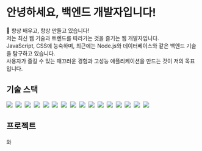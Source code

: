 <h1>안녕하세요, 백엔드 개발자입니다!</h1>
<p>
   🌱 항상 배우고, 항상 만들고 있습니다!<br> 저는 최신 웹 기술과 트렌드를 따라가는 것을 즐기는 웹 개발자입니다.<br> JavaScript, CSS에 능숙하며, 
   최근에는 Node.js와 데이터베이스와 같은 백엔드 기술을 탐구하고 있습니다.<br>
   사용자가 즐길 수 있는 매끄러운 경험과 고성능 애플리케이션을 만드는 것이 저의 목표입니다.

</p>
 
<h2>기술 스택</h2>
<p>
    <img src="https://img.shields.io/badge/Java-007396?style=flat-square&logo=Java&logoColor=white"/>&nbsp
    <img src="https://img.shields.io/badge/Spring-6DB33F?style=flat-square&logo=Spring&logoColor=white"/>&nbsp
    <img src="https://img.shields.io/badge/HTML5-E34F26?style=flat-square&logo=HTML5&logoColor=white"/>&nbsp
    <img src="https://img.shields.io/badge/CSS3-1572B6?style=flat-square&logo=CSS3&logoColor=white"/>&nbsp
    <img src="https://img.shields.io/badge/JavaScript-F7DF1E?style=flat-square&logo=JavaScript&logoColor=white"/>&nbsp
    <img src="https://img.shields.io/badge/jQuery-0769AD?style=flat-square&logo=jQuery&logoColor=white"/>&nbsp
    <img src="https://img.shields.io/badge/Node.js-339933?style=flat-square&logo=Node.js&logoColor=white"/>&nbsp
    <img src="https://img.shields.io/badge/Thymeleaf-005F0F?style=flat-square&logo=Thymeleaf&logoColor=white"/>&nbsp
    <img src="https://img.shields.io/badge/Oracle-F80000?style=flat-square&logo=Oracle&logoColor=white"/>&nbsp
    <img src="https://img.shields.io/badge/MariaDB-003545?style=flat-square&logo=MariaDB&logoColor=white"/>&nbsp
    <img src="https://img.shields.io/badge/MySQL-4479A1?style=flat-square&logo=MySQL&logoColor=white"/>&nbsp
    <img src="https://img.shields.io/badge/Git-F05032?style=flat-square&logo=Git&logoColor=white"/>&nbsp
    <img src="https://img.shields.io/badge/Kotlin-7F52FF?style=flat-square&logo=Kotlin&logoColor=white"/>&nbsp
    <img src="https://img.shields.io/badge/Linux-FCC624?style=flat-square&logo=Linux&logoColor=white"/>&nbsp
    <img src="https://img.shields.io/badge/Apache-D22128?style=flat-square&logo=Apache&logoColor=white"/>&nbsp
    <img src="https://img.shields.io/badge/Docker-2496ED?style=flat-square&logo=Docker&logoColor=white"/>&nbsp
</p>
 
<h2>프로젝트</h2>
<ul style="list-style: none; padding: 0;">
    <li><a href="https://github.com/ZeroBin-dev/MYMSG_BE"></a></li>
    <li><a href="https://github.com/ZeroBin-dev/CusCenBot"></a></li>
    <li><a href="https://github.com/ZeroBin-dev/YoutubePlayerWithKS"></a></li>
</ul>
 
<p>
    <a href="https://github.com/ZeroBin-dev"></a>와  
    <a href="https://zerobin-dev.tistory.com/"></a>
</p>
